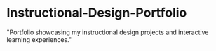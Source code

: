 # Instructional-Design-Portfolio
"Portfolio showcasing my instructional design projects and interactive learning experiences."
